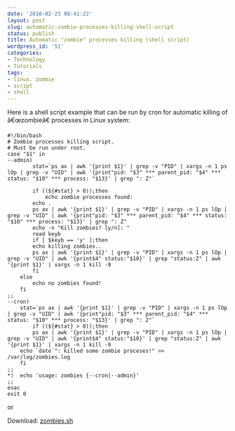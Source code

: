 ```yaml
---
date: '2010-02-23 08:41:22'
layout: post
slug: automatic-zombie-processes-killing-shell-script
status: publish
title: Automatic "zombie" processes killing (shell script)
wordpress_id: '51'
categories:
- Technology
- Tutorials
tags:
- linux. zombie
- script
- shell
---
```


Here is a shell script example that can be run by cron for automatic killing of â€œzombieâ€ processes in Linux system:




    
    #!/bin/bash
    # Zombie processes killing script.
    # Must be run under root.
    case "$1" in
    --admin)
            stat=`ps ax | awk '{print $1}' | grep -v "PID" | xargs -n 1 ps lOp | grep -v "UID" | awk '{print"pid: "$3" *** parent_pid: "$4" *** status: "$10" *** process: "$13}' | grep ": Z"`
    
            if ((${#stat} > 0));then
        	    echo zombie processes found:
    	    echo .
    	    ps ax | awk '{print $1}' | grep -v "PID" | xargs -n 1 ps lOp | grep -v "UID" | awk '{print"pid: "$3" *** parent_pid: "$4" *** status: "$10" *** process: "$13}' | grep ": Z"
    	    echo -n "Kill zombies? [y/n]: "
    	    read keyb
    	    if [ $keyb == 'y' ];then
    		echo killing zombies..
    		ps ax | awk '{print $1}' | grep -v "PID" | xargs -n 1 ps lOp | grep -v "UID" | awk '{print$4" status:"$10}' | grep "status:Z" | awk '{print $1}' | xargs -n 1 kill -9
    	    fi
    	else
    	    echo no zombies found!
    	fi
    ;;
    --cron)
    	stat=`ps ax | awk '{print $1}' | grep -v "PID" | xargs -n 1 ps lOp | grep -v "UID" | awk '{print"pid: "$3" *** parent_pid: "$4" *** status: "$10" *** process: "$13}' | grep ": Z"`
            if ((${#stat} > 0));then
            ps ax | awk '{print $1}' | grep -v "PID" | xargs -n 1 ps lOp | grep -v "UID" | awk '{print$4" status:"$10}' | grep "status:Z" | awk '{print $1}' | xargs -n 1 kill -9
    	echo `date`": killed some zombie proceses!" >> /var/log/zombies.log
    	fi
    ;;
    *)	echo 'usage: zombies {--cron|--admin}'
    ;;
    esac
    exit 0
    



or

Download: [zombies.sh](http://mariusv.com/zombies.sh)


